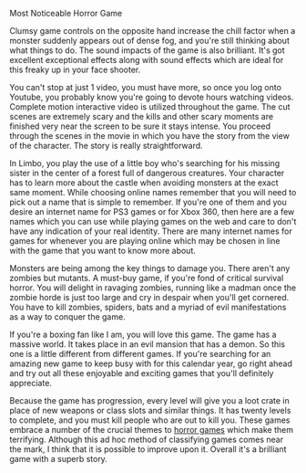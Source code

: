  Most Noticeable Horror Game

Clumsy game controls on the opposite hand increase the chill factor when a monster suddenly appears out of dense fog, and you're still thinking about what things to do. The sound impacts of the game is also brilliant. It's got excellent exceptional effects along with sound effects which are ideal for this freaky up in your face shooter.

You can't stop at just 1 video, you must have more, so once you log onto Youtube, you probably know you're going to devote hours watching videos. Complete motion interactive video is utilized throughout the game. The cut scenes are extremely scary and the kills and other scary moments are finished very near the screen to be sure it stays intense. You proceed through the scenes in the movie in which you have the story from the view of the character. The story is really straightforward.

In Limbo, you play the use of a little boy who's searching for his missing sister in the center of a forest full of dangerous creatures. Your character has to learn more about the castle when avoiding monsters at the exact same moment. While choosing online names remember that you will need to pick out a name that is simple to remember. If you're one of them and you desire an internet name for PS3 games or for Xbox 360, then here are a few names which you can use while playing games on the web and care to don't have any indication of your real identity. There are many internet names for games for whenever you are playing online which may be chosen in line with the game that you want to know more about.

Monsters are being among the key things to damage you. There aren't any zombies but mutants. A must-buy game, if you're fond of critical survival horror. You will delight in ravaging zombies, running like a madman once the zombie horde is just too large and cry in despair when you'll get cornered. You have to kill zombies, spiders, bats and a myriad of evil manifestations as a way to conquer the game.

If you're a boxing fan like I am, you will love this game. The game has a massive world. It takes place in an evil mansion that has a demon. So this one is a little different from different games. If you're searching for an amazing new game to keep busy with for this calendar year, go right ahead and try out all these enjoyable and exciting games that you'll definitely appreciate.

Because the game has progression, every level will give you a loot crate in place of new weapons or class slots and similar things. It has twenty levels to complete, and you must kill people who are out to kill you. These games embrace a number of the crucial themes to <a href="http://www.ohorrorgames.com/" target=" ">horror games</a> which make them terrifying. Although this ad hoc method of classifying games comes near the mark, I think that it is possible to improve upon it. Overall it's a brilliant game with a superb story. 
